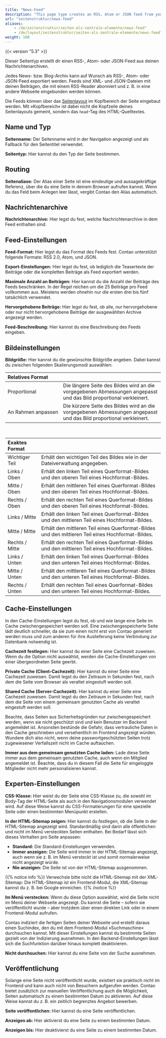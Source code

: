 ```yaml
---
title: "News-Feed"
description: "This page type creates an RSS, Atom or JSON feed from your news archives."
url: "seitenstruktur/news-feed"
aliases:
    - /de/seitenstruktur/seiten-als-zentrale-elemente/news-feed"
    - /de/layout/seitenstruktur/seiten-als-zentrale-elemente/news-feed"
weight: 100
---
```


{{< version "5.3" >}}

Dieser Seitentyp erstellt dir einen RSS-, Atom- oder JSON-Feed aus deinen Nachrichtenarchiven.

Jedes News- bzw. Blog-Archiv kann auf Wunsch als RSS-, Atom- oder JSON-Feed exportiert werden. Feeds sind XML- und 
JSON-Dateien mit deinen Beiträgen, die mit einem RSS-Reader abonniert und z. B. in eine andere Webseite eingebunden 
werden können.

Die Feeds können über das [Seitenlayout](/de/layout/theme-manager/seitenlayouts-verwalten/#rss-atom-feeds) im Kopfbereich
der Seite eingebaut werden. Mit »Kopfbereich« ist dabei nicht die Kopfzeile deines Seitenlayouts gemeint, sondern das
`head`-Tag des HTML-Quelltextes.


## Name und Typ

**Seitenname:** Der Seitenname wird in der Navigation angezeigt und als Fallback für den Seitentitel verwendet.

**Seitentyp:** Hier kannst du den Typ der Seite bestimmen.


## Routing

**Seitenaliase:** Der Alias einer Seite ist eine eindeutige und aussagekräftige Referenz, über die du eine Seite in
deinem Browser aufrufen kannst. Wenn du das Feld beim Anlegen leer lässt, vergibt Contao den Alias automatisch.


## Nachrichtenarchive

**Nachrichtenarchive:** Hier legst du fest, welche Nachrichtenarchive in dem Feed enthalten sind.


## Feed-Einstellungen

**Feed-Format:** Hier legst du das Format des Feeds fest. Contao unterstützt folgende Formate: RSS 2.0, Atom, und JSON.

**Export-Einstellungen:** Hier legst du fest, ob lediglich die Teasertexte der Beiträge oder die kompletten Beiträge
als Feed exportiert werden.

**Maximale Anzahl an Beiträgen:** Hier kannst du die Anzahl der Beiträge des Feeds beschränken. In der Regel reichen um
die 25 Beiträge pro Feed vollkommen aus. Meistens werden ohnehin nur die ersten drei bis fünf tatsächlich verwendet.

**Hervorgehobene Beiträge:** Hier legst du fest, ob alle, nur hervorgehobene oder nur nicht hervorgehobene Beiträge der
ausgewählten Archive angezeigt werden.

**Feed-Beschreibung:** Hier kannst du eine Beschreibung des Feeds eingeben.


## Bildeinstellungen


**Bildgröße:** Hier kannst du die gewünschte Bildgröße angeben. Dabei kannst du zwischen folgenden Skalierungsmodi
auswählen:

| Relatives Format               |                                                                                                                    |
|:-------------------------------|:-------------------------------------------------------------------------------------------------------------------|
| Proportional                   | Die längere Seite des Bildes wird an die vorgegebenen Abmessungen angepasst und das Bild proportional verkleinert. |
| An&nbsp;Rahmen&nbsp;anpassen   | Die kürzere Seite des Bildes wird an die vorgegebenen Abmessungen angepasst und das Bild proportional verkleinert. |

&nbsp;

| Exaktes Format    |                                                                                                    |
|:------------------|:---------------------------------------------------------------------------------------------------|
| Wichtiger Teil    | Erhält den wichtigen Teil des Bildes wie in der Dateiverwaltung angegeben.                         |
| Links / Oben      | Erhält den linken Teil eines Querformat-Bildes und den oberen Teil eines Hochformat-Bildes.        |
| Mitte / Oben      | Erhält den mittleren Teil eines Querformat-Bildes und den oberen Teil eines Hochformat-Bildes.     |
| Rechts / Oben     | Erhält den rechten Teil eines Querformat-Bildes und den oberen Teil eines Hochformat-Bildes.       |
| Links / Mitte     | Erhält den linken Teil eines Querformat-Bildes und den mittleren Teil eines Hochformat-Bildes.     |
| Mitte / Mitte     | Erhält den mittleren Teil eines Querformat-Bildes und den mittleren Teil eines Hochformat-Bildes.  |
| Rechts / Mitte    | Erhält den rechten Teil eines Querformat-Bildes und den mittleren Teil eines Hochformat-Bildes.    |
| Links / Unten     | Erhält den linken Teil eines Querformat-Bildes und den unteren Teil eines Hochformat-Bildes.       |
| Mitte / Unten     | Erhält den mittleren Teil eines Querformat-Bildes und den unteren Teil eines Hochformat-Bildes.    |
| Rechts / Unten    | Erhält den rechten Teil eines Querformat-Bildes und den unteren Teil eines Hochformat-Bildes.      |


## Cache-Einstellungen

In den Cache-Einstellungen legst du fest, ob und wie lange eine Seite im Cache zwischengespeichert werden soll. Eine
zwischengespeicherte Seite lädt deutlich schneller, da sie zum einen nicht erst von Contao generiert werden muss und
zum anderen für ihre Auslieferung keine Verbindung zur Datenbank notwendig ist.

**Cachezeit festlegen:** Hier kannst du einer Seite eine Cachezeit zuweisen. Wenn du die Option nicht auswählst, werden
die Cache-Einstellungen von einer übergeordneten Seite geerbt.

**Private Cache (Client-Cachezeit):** Hier kannst du einer Seite eine Cachezeit zuweisen. Damit legst du den
Zeitraum in Sekunden fest, nach dem die Seite vom Browser als veraltet eingestuft werden soll.

**Shared Cache (Server-Cachezeit):** Hier kannst du einer Seite eine Cachezeit zuweisen. Damit legst du den
Zeitraum in Sekunden fest, nach dem die Seite von einem gemeinsam genutzten Cache als veraltet eingestuft werden soll.

Beachte, dass Seiten aus Sicherheitsgründen nur zwischengespeichert werden, wenn sie nicht geschützt sind und kein
Benutzer im Backend angemeldet ist. Ansonsten bestünde die Gefahr, dass vertrauliche Daten in den Cache geschrieben und
versehentlich im Frontend angezeigt würden. Wundere dich also nicht, wenn deine passwortgeschützten Seiten trotz
zugewiesener Verfallszeit nicht im Cache auftauchen.

**Immer aus dem gemeinsam genutzten Cache laden:** Lade diese Seite immer aus dem gemeinsam genutzten Cache, auch wenn
ein Mitglied angemeldet ist. Beachte, dass du in diesem Fall die Seite für eingeloggte Mitglieder nicht mehr
personalisieren kannst.


## Experten-Einstellungen

**CSS-Klasse:** Hier weist du der Seite eine CSS-Klasse zu, die sowohl im Body-Tag der HTML-Seite als auch in den
Navigationsmodulen verwendet wird. Auf diese Weise kannst du CSS-Formatierungen für eine spezielle Seite oder einen
bestimmten Menüpunkt erstellen.

**In der HTML-Sitemap zeigen:** Hier kannst du festlegen, ob die Seite in der HTML-Sitemap angezeigt wird. Standardmäßig
sind darin alle öffentlichen und nicht im Menü versteckten Seiten enthalten. Bei Bedarf lässt sich dieses Verhalten pro Seite anpassen:

- **Standard:** Die Standard-Einstellungen verwenden.
- **Immer anzeigen:** Die Seite wird immer in der HTML-Sitemap angezeigt, auch wenn sie z. B. im Menü versteckt ist und
  somit normalerweise nicht angezeigt würde.
- **Nie anzeigen:** Die Seite ist von der HTML-Sitemap ausgenommen.

{{% notice info %}}
Verwechsle bitte nicht die HTML-Sitemap mit der XML-Sitemap: Die HTML-Sitemap ist ein Frontend-Modul, die XML-Sitemap
kannst du z. B. bei Google einreichen.
{{% /notice %}}

**Im Menü verstecken:** Wenn du diese Option auswählst, wird die Seite nicht im Menü deiner Webseite angezeigt.
Du kannst die Seite – sofern sie veröffentlicht wurde – aber trotzdem über einen direkten Link oder in einem
Frontend-Modul aufrufen.

Contao indiziert die fertigen Seiten deiner Webseite und erstellt daraus einen Suchindex, den du mit dem Frontend-Modul
»Suchmaschine« durchsuchen kannst. Mit dieser Einstellungen kannst du bestimmte Seiten gezielt von der Indizierung
ausnehmen. In den Backend-Einstellungen lässt sich die Suchfunktion darüber hinaus komplett deaktivieren.

**Nicht durchsuchen:** Hier kannst du eine Seite von der Suche ausnehmen.


## Veröffentlichung

Solange eine Seite nicht veröffentlicht wurde, existiert sie praktisch nicht im Frontend und kann auch nicht von
Besuchern aufgerufen werden. Contao bietet zusätzlich zur manuellen Veröffentlichung auch die Möglichkeit, Seiten
automatisch zu einem bestimmten Datum zu aktivieren. Auf diese Weise kannst du z. B. ein zeitlich begrenztes Angebot
bewerben.

**Seite veröffentlichen:** Hier kannst du eine Seite veröffentlichen.

**Anzeigen ab:** Hier aktivierst du eine Seite zu einem bestimmten Datum.

**Anzeigen bis:** Hier deaktivierst du eine Seite zu einem bestimmten Datum.
